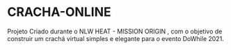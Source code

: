 # CRACHA-ONLINE
Projeto Criado durante o NLW HEAT - MISSION ORIGIN , com o objetivo de construir um crachá virtual simples e elegante para o evento DoWhile 2021.
